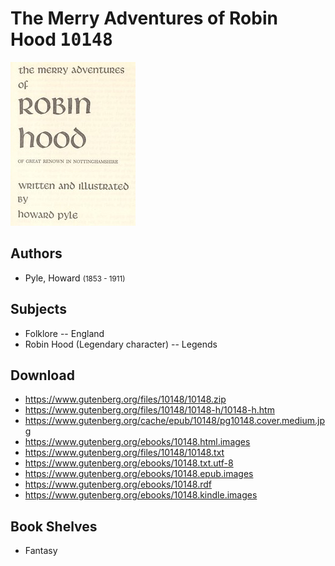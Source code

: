 # The Merry Adventures of Robin Hood <kbd>10148</kbd>

![](./cover.medium.jpg "")

## Authors


 - Pyle, Howard <small>(1853 - 1911)</small>

## Subjects


 - Folklore -- England
 - Robin Hood (Legendary character) -- Legends

## Download


 - https://www.gutenberg.org/files/10148/10148.zip
 - https://www.gutenberg.org/files/10148/10148-h/10148-h.htm
 - https://www.gutenberg.org/cache/epub/10148/pg10148.cover.medium.jpg
 - https://www.gutenberg.org/ebooks/10148.html.images
 - https://www.gutenberg.org/files/10148/10148.txt
 - https://www.gutenberg.org/ebooks/10148.txt.utf-8
 - https://www.gutenberg.org/ebooks/10148.epub.images
 - https://www.gutenberg.org/ebooks/10148.rdf
 - https://www.gutenberg.org/ebooks/10148.kindle.images

## Book Shelves


 - Fantasy
